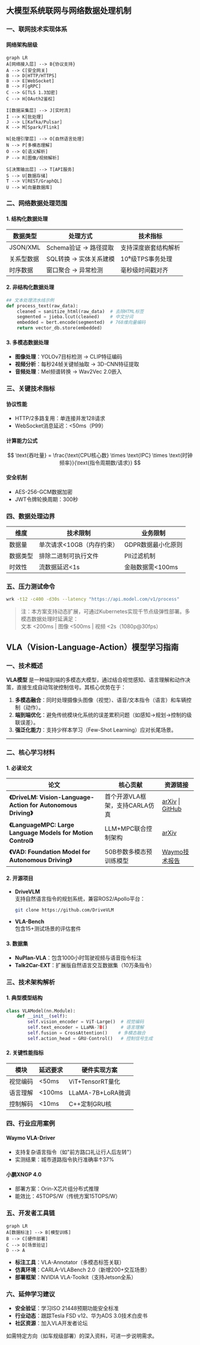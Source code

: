 




## 大模型系统联网与网络数据处理机制

### 一、联网技术实现体系

#### 网络架构层级
```mermaid
graph LR
A[网络接入层] --> B{协议支持}
A --> C[安全网关]
B --> D[HTTP/HTTPS]
B --> E[WebSocket]
B --> F[gRPC]
C --> G[TLS 1.3加密]
C --> H[OAuth2鉴权]

I[数据采集层] --> J[实时流]
I --> K[批处理]
J --> L[Kafka/Pulsar]
K --> M[Spark/Flink]

N[处理引擎层] --> O[自然语言处理]
N --> P[多模态理解]
O --> Q[语义解析]
P --> R[图像/视频解析]

S[决策输出层] --> T[API服务]
S --> U[数据存储]
T --> V[REST/GraphQL]
U --> W[向量数据库]
```

### 二、网络数据处理范围

#### 1. 结构化数据处理
| 数据类型        | 处理方式                  | 技术指标                |
|-----------------|--------------------------|-------------------------|
| JSON/XML        | Schema验证 → 路径提取    | 支持深度嵌套结构解析    |
| 关系型数据      | SQL转换 → 实体关系建模   | 10⁶级TPS事务处理        |
| 时序数据        | 窗口聚合 → 异常检测      | 毫秒级时间戳对齐        |

#### 2. 非结构化数据处理
```python
## 文本处理流水线示例
def process_text(raw_data):
    cleaned = sanitize_html(raw_data)  # 去除HTML标签
    segmented = jieba.lcut(cleaned)    # 中文分词
    embedded = bert.encode(segmented)  # 768维向量编码
    return vector_db.store(embedded)
```

#### 3. 多模态数据处理
- **图像处理**：YOLOv7目标检测 → CLIP特征编码
- **视频分析**：每秒24帧关键帧抽取 → 3D-CNN特征提取
- **音频处理**：Mel频谱转换 → Wav2Vec 2.0嵌入

### 三、关键技术指标

#### 协议性能
- HTTP/2多路复用：单连接并发128请求
- WebSocket消息延迟：<50ms（P99）

#### 计算能力公式
$$
\text{吞吐量} = \frac{\text{CPU核心数} \times \text{IPC} \times \text{时钟频率}}{\text{指令周期数/请求}}
$$

#### 安全机制
- AES-256-GCM数据加密
- JWT令牌轮换周期：300秒

### 四、数据处理边界

| 维度         | 技术限制                          | 业务限制                          |
|--------------|----------------------------------|-----------------------------------|
| 数据量       | 单次请求<10GB（内存约束）         | GDPR数据最小化原则                |
| 数据类型     | 排除二进制可执行文件              | PII过滤机制                       |
| 时效性       | 流数据延迟<1s                    | 金融数据需<100ms                  |

### 五、压力测试命令
```bash
wrk -t12 -c400 -d30s --latency "https://api.model.com/v1/process"
```

> 注：本方案支持动态扩展，可通过Kubernetes实现千节点级弹性部署。多模态数据处理时延满足：  
> 文本 <200ms | 图像 <500ms | 视频 <2s（1080p@30fps）



## VLA（Vision-Language-Action）模型学习指南

### **一、技术概述**
**VLA模型** 是一种端到端的多模态大模型，通过结合视觉感知、语言理解和动作决策，直接生成自动驾驶控制信号。其核心优势在于：
1. **多模态融合**：同时处理摄像头图像（视觉）、语音/文本指令（语言）和车辆控制（动作）。
2. **端到端优化**：避免传统模块化系统的误差累积问题（如感知→规划→控制的级联误差）。
3. **强泛化能力**：支持少样本学习（Few-Shot Learning）应对长尾场景。

---

### **二、核心学习材料**

#### 1. **必读论文**
| 论文 | 核心贡献 | 资源链接 |
|------|----------|----------|
| **《DriveLM: Vision-Language-Action for Autonomous Driving》** | 首个开源VLA框架，支持CARLA仿真 | [arXiv](https://arxiv.org/abs/2312.03085) \| [GitHub](https://github.com/DriveLM) |
| **《LanguageMPC: Large Language Models for Motion Control》** | LLM+MPC联合控制架构 | [arXiv](https://arxiv.org/abs/2310.03026) |
| **《VAD: Foundation Model for Autonomous Driving》** | 50B参数多模态预训练模型 | [Waymo技术报告](https://waymo.com/research) |

#### 2. **开源项目**
- **DriveVLM**  
  支持自然语言指令的规划系统，兼容ROS2/Apollo平台：
  ```bash
  git clone https://github.com/DriveVLM
  ```
- **VLA-Bench**  
  包含15+测试场景的评估套件

#### 3. **数据集**
- **NuPlan-VLA**：包含1000小时驾驶视频与语音指令标注
- **Talk2Car-EXT**：扩展版自然语言交互数据集（10万条指令）

### **三、技术架构解析**
#### 1. **典型模型结构**
```Python
class VLAModel(nn.Module):
    def __init__(self):
        self.vision_encoder = ViT-Large()  # 视觉编码
        self.text_encoder = LLaMA-7B()     # 语言理解
        self.fusion = CrossAttention()    # 多模态融合
        self.action_head = GRU-Control()   # 控制信号生成
```
#### 2. **关键性能指标**
| 模块 | 延迟要求 | 硬件实现方案 |
|------|---------|------------|
| 视觉编码 | <50ms | ViT+TensorRT量化 |
| 语言理解 | <100ms | LLaMA-7B+LoRA微调 |
| 控制解码 | <10ms | C++定制GRU核 |

### **四、行业应用案例**

#### **Waymo VLA-Driver**
- 支持复杂语言指令（如"前方路口礼让行人后左转"）
- 实测结果：城市道路指令执行准确率↑37%

#### **小鹏XNGP 4.0**
- 部署方案：Orin-X芯片组分布式推理
- 能效比：45TOPS/W（传统方案15TOPS/W）

### **五、开发者工具链**
```mermaid
graph LR
A[数据标注] --> B[模型训练]
B --> C[硬件部署]
C --> D[场景验证]
D --> A
```

- **标注工具**：VLA-Annotator（多模态标签关联）
- **仿真环境**：CARLA-VLABench 2.0（新增200+交互场景）
- **部署框架**：NVIDIA VLA-Toolkit（支持Jetson全系）

### **六、延伸学习建议**
- **安全验证**：学习ISO 21448预期功能安全标准
- **行业动态**：跟踪Tesla FSD v12、华为ADS 3.0技术白皮书
- **社区资源**：加入VLA开发者论坛

如需特定方向（如车规级部署）的深入资料，可进一步说明需求。
